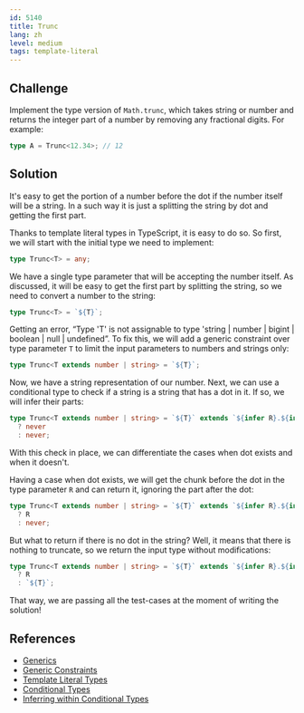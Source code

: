 ```yaml
---
id: 5140
title: Trunc
lang: zh
level: medium
tags: template-literal
---
```


## Challenge

Implement the type version of `Math.trunc`, which takes string or number and
returns the integer part of a number by removing any fractional digits. For
example:

```typescript
type A = Trunc<12.34>; // 12
```

## Solution

It's easy to get the portion of a number before the dot if the number itself
will be a string. In a such way it is just a splitting the string by dot and
getting the first part.

Thanks to template literal types in TypeScript, it is easy to do so. So first,
we will start with the initial type we need to implement:

```typescript
type Trunc<T> = any;
```

We have a single type parameter that will be accepting the number itself. As
discussed, it will be easy to get the first part by splitting the string, so we
need to convert a number to the string:

```typescript
type Trunc<T> = `${T}`;
```

Getting an error, “Type 'T' is not assignable to type 'string | number | bigint
| boolean | null | undefined”. To fix this, we will add a generic constraint
over type parameter `T` to limit the input parameters to numbers and strings
only:

```typescript
type Trunc<T extends number | string> = `${T}`;
```

Now, we have a string representation of our number. Next, we can use a
conditional type to check if a string is a string that has a dot in it. If so,
we will infer their parts:

```typescript
type Trunc<T extends number | string> = `${T}` extends `${infer R}.${infer _}`
  ? never
  : never;
```

With this check in place, we can differentiate the cases when dot exists and
when it doesn't.

Having a case when dot exists, we will get the chunk before the dot in the type
parameter `R` and can return it, ignoring the part after the dot:

```typescript
type Trunc<T extends number | string> = `${T}` extends `${infer R}.${infer _}`
  ? R
  : never;
```

But what to return if there is no dot in the string? Well, it means that there
is nothing to truncate, so we return the input type without modifications:

```typescript
type Trunc<T extends number | string> = `${T}` extends `${infer R}.${infer _}`
  ? R
  : `${T}`;
```

That way, we are passing all the test-cases at the moment of writing the
solution!

## References

- [Generics](https://www.typescriptlang.org/docs/handbook/2/generics.html)
- [Generic Constraints](https://www.typescriptlang.org/docs/handbook/2/generics.html#generic-constraints)
- [Template Literal Types](https://www.typescriptlang.org/docs/handbook/2/template-literal-types.html)
- [Conditional Types](https://www.typescriptlang.org/docs/handbook/2/conditional-types.html)
- [Inferring within Conditional Types](https://www.typescriptlang.org/docs/handbook/2/conditional-types.html#inferring-within-conditional-types)
